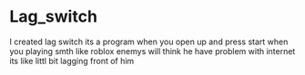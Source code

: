 # Lag_switch
I created lag switch its a program when you open up and press start when you playing smth like roblox enemys will think he have problem with internet its like littl bit lagging front of him

